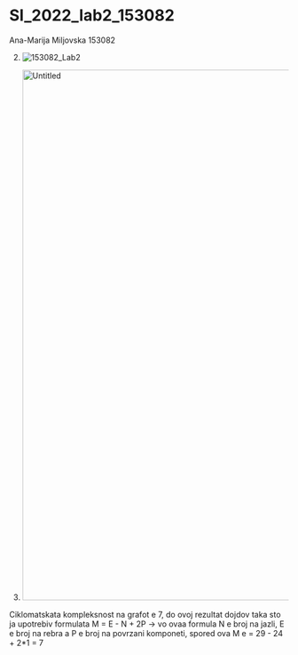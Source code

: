 # SI_2022_lab2_153082

Ana-Marija Miljovska 153082

2. ![153082_Lab2](https://user-images.githubusercontent.com/100883108/171840253-e1e5cdec-d3a5-424e-907b-2ed33850e902.png)


3.
   <img width="955" alt="Untitled" src="https://user-images.githubusercontent.com/100883108/171842508-41721462-d84c-47a7-994f-e6e40c157f20.png">

Ciklomatskata kompleksnost na grafot e 7, do ovoj rezultat dojdov taka sto ja upotrebiv formulata M = E - N + 2P -> vo ovaa formula N e broj na jazli, E e broj na rebra a P e broj na povrzani komponeti, spored ova M e = 29 - 24 + 2*1 = 7
